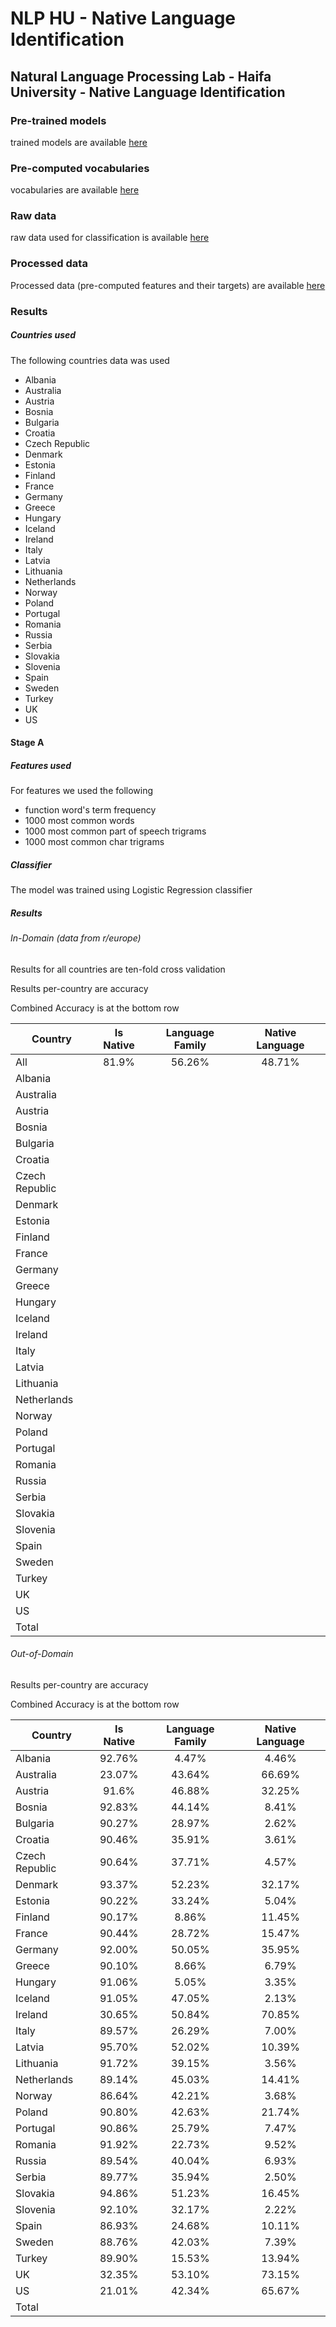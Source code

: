 # NLP HU - Native Language Identification
## Natural Language Processing Lab - Haifa University - Native Language Identification
### Pre-trained models
trained models are available [here](https://drive.google.com/open?id=1PFvy3NKD0Nc3V1LV1G_HZhWg3vCUZTCZ)
### Pre-computed vocabularies
vocabularies are available [here](https://drive.google.com/open?id=1Dq1HrPnJX1LvXuCc-3FjV5uGRInkpHwO)
### Raw data
raw data used for classification is available [here](https://drive.google.com/drive/folders/125RAHvCIHBR-jAUnIhqzWhdxh0mQ_fcv)
### Processed data
Processed data (pre-computed features and their targets) are available [here](https://drive.google.com/open?id=1_wJEDkDpRTX9_EOwHJrISUH4rzp5qLlX)

### Results
##### Countries used
The following countries data was used
* Albania
* Australia
* Austria
* Bosnia
* Bulgaria
* Croatia
* Czech Republic
* Denmark
* Estonia
* Finland
* France
* Germany
* Greece
* Hungary
* Iceland
* Ireland
* Italy
* Latvia
* Lithuania
* Netherlands
* Norway
* Poland
* Portugal
* Romania
* Russia
* Serbia
* Slovakia
* Slovenia
* Spain
* Sweden
* Turkey
* UK
* US
#### Stage A
##### Features used
For features we used the following
* function word's term frequency
* 1000 most common words
* 1000 most common part of speech trigrams
* 1000 most common char trigrams
##### Classifier
The model was trained using Logistic Regression classifier
##### Results
###### In-Domain (data from r/europe)
Results for all countries are ten-fold cross validation

Results per-country are accuracy

Combined Accuracy is at the bottom row

| Country | Is Native | Language Family | Native Language |
| --- | :---: | :---: | :---: |
| All | 81.9% |56.26% | 48.71% |
| Albania | | | |
| Australia | | | |
| Austria | | | |
| Bosnia | | | |
| Bulgaria | | | |
| Croatia | | | |
| Czech Republic | | | |
| Denmark | | | |
| Estonia | | | |
| Finland | | | |
| France | | | |
| Germany | | | |
| Greece | | | |
| Hungary | | | |
| Iceland | | | |
| Ireland | | | |
| Italy | | | |
| Latvia | | | |
| Lithuania | | | |
| Netherlands | | | |
| Norway | | | |
| Poland | | | |
| Portugal | | | |
| Romania | | | |
| Russia | | | |
| Serbia | | | |
| Slovakia | | | |
| Slovenia | | | |
| Spain | | | |
| Sweden | | | |
| Turkey | | | |
| UK | | | |
| US | | | |
| Total | | | |

###### Out-of-Domain
Results per-country are accuracy

Combined Accuracy is at the bottom row

| Country | Is Native | Language Family | Native Language |
| --- | :---: | :---: | :---: |
| Albania | 92.76% | 4.47% | 4.46% |
| Australia | 23.07% | 43.64% | 66.69% |
| Austria | 91.6% | 46.88% | 32.25%|
| Bosnia | 92.83% | 44.14% | 8.41% |
| Bulgaria | 90.27% | 28.97% | 2.62% |
| Croatia | 90.46% | 35.91% | 3.61% |
| Czech Republic | 90.64% | 37.71% | 4.57% |
| Denmark | 93.37% | 52.23% | 32.17% |
| Estonia | 90.22% | 33.24% | 5.04% |
| Finland | 90.17% | 8.86% | 11.45% |
| France | 90.44% | 28.72% | 15.47% |
| Germany | 92.00% | 50.05% | 35.95% |
| Greece | 90.10% | 8.66% | 6.79% |
| Hungary | 91.06% | 5.05% | 3.35% |
| Iceland | 91.05% | 47.05% | 2.13% |
| Ireland | 30.65% | 50.84% | 70.85% |
| Italy | 89.57% | 26.29% | 7.00% |
| Latvia | 95.70% | 52.02% | 10.39% |
| Lithuania | 91.72% | 39.15% | 3.56% |
| Netherlands | 89.14% | 45.03% | 14.41% |
| Norway | 86.64% | 42.21% | 3.68% |
| Poland | 90.80% | 42.63% | 21.74% |
| Portugal | 90.86% | 25.79% | 7.47% |
| Romania | 91.92% | 22.73% | 9.52% |
| Russia | 89.54% | 40.04% | 6.93% |
| Serbia | 89.77% | 35.94% | 2.50% |
| Slovakia | 94.86% | 51.23% | 16.45% |
| Slovenia | 92.10% | 32.17% | 2.22% |
| Spain | 86.93% | 24.68% | 10.11% |
| Sweden | 88.76% | 42.03% | 7.39% |
| Turkey | 89.90% | 15.53% | 13.94% |
| UK | 32.35% | 53.10% | 73.15% |
| US | 21.01% | 42.34% | 65.67% |
| Total | | | |
